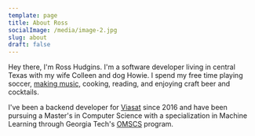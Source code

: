 ```yaml
---
template: page
title: About Ross
socialImage: /media/image-2.jpg
slug: about
draft: false
---
```

Hey there, I'm Ross Hudgins. I'm a software developer living in central Texas with my wife Colleen and dog Howie. I spend my free time playing soccer, [making music](https://www.facebook.com/LeavenworthBand/), cooking, reading, and enjoying craft beer and cocktails.

I've been a backend developer for [Viasat](https://www.viasat.com/) since 2016 and have been pursuing a Master's in Computer Science with a specialization in Machine Learning through Georgia Tech's [](https://www.viasat.com/)[OMSCS](https://www.omscs.gatech.edu/) program.